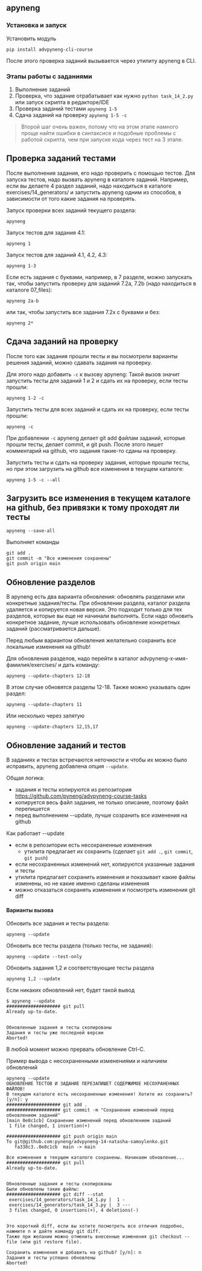## apyneng

### Установка и запуск

Установить модуль

```
pip install advpyneng-cli-course
```

После этого проверка заданий вызывается через утилиту apyneng в CLI.

### Этапы работы с заданиями

1. Выполнение заданий
2. Проверка, что задание отрабатывает как нужно ``python task_14_2.py`` или запуск скрипта в редакторе/IDE
3. Проверка заданий тестами ``apyneng 1-5``
4. Сдача заданий на проверку ``apyneng 1-5 -c`` 


> Второй шаг очень важен, потому что на этом этапе намного проще найти ошибки в синтаксисе
> и подобные проблемы с работой скрипта, чем при запуске кода через тест на 3 этапе.

## Проверка заданий тестами

После выполнения задания, его надо проверить с помощью тестов.
Для запуска тестов, надо вызвать apyneng в каталоге заданий.
Например, если вы делаете 4 раздел заданий, надо находиться в каталоге exercises/14_generators/
и запустить apyneng одним из способов, в зависимости от того какие задания на проверять.


Запуск проверки всех заданий текущего раздела:

```
apyneng
```

Запуск тестов для задания 4.1:

```
apyneng 1
```

Запуск тестов для заданий 4.1, 4.2, 4.3:

```
apyneng 1-3
```

Если есть задания с буквами, например, в 7 разделе, можно запускать так,
 чтобы запустить проверку для заданий 7.2a, 7.2b (надо находиться в каталоге 07_files):

```
apyneng 2a-b
```

или так, чтобы запустить все задания 7.2x с буквами и без:

```
apyneng 2*
```


## Сдача заданий на проверку

После того как задания прошли тесты и вы посмотрели варианты решения заданий,
можно сдавать задания на проверку.

Для этого надо добавить ``-c`` к вызову apyneng:
Такой вызов значит запустить тесты для заданий 1 и 2 и сдать их на проверку, если тесты прошли:

```
apyneng 1-2 -c
```

Запустить тесты для всех заданий и сдать их на проверку, если тесты прошли:

```
apyneng -c
```

При добавлении ``-c`` apyneng делает git add файлам заданий, которые прошли тесты, делает commit,
и git push. После этого пишет комментарий на github, что задания такие-то сданы на проверку.
 
Запустить тесты и сдать на проверку задания,
которые прошли тесты, но при этом загрузить на github все изменения
в текущем каталоге:

```
apyneng 1-5 -c --all
```

## Загрузить все изменения в текущем каталоге на github, без привязки к тому проходят ли тесты

```
apyneng --save-all
```

Выполняет команды
```
git add .
git commit -m "Все изменения сохранены"
git push origin main
```

## Обновление разделов

В apyneng есть два варианта обновления: обновлять разделами или конкретные
задания/тесты.  При обновлении раздела, каталог раздела удаляется и копируется
новая версия. Это подходит только для тех разделов, которые вы еще не начинали
выполнять. Если надо обновить конкретное задание, лучше использовать обновление
конкретных заданий (рассматривается дальше).

Перед любым вариантом обновления желательно сохранить все локальные изменения
на github!

Для обновления разделов, надо перейти в каталог advpyneng-x-имя-фамилия/exercises/
и дать команду:

```
apyneng --update-chapters 12-18
```

В этом случае обновятся разделы 12-18. Также можно указывать один раздел:

```
apyneng --update-chapters 11
```

Или несколько через запятую

```
apyneng --update-chapters 12,15,17
```

## Обновление заданий и тестов

В заданиях и тестах встречаются неточности и чтобы их можно было исправить,
apyneng добавлена опция ``--update``.

Общая логика:

* задания и тесты копируются из репозитория https://github.com/pyneng/advpyneng-course-tasks
* копируется весь файл задания, не только описание, поэтому файл перепишется
* перед выполнением --update, лучше созранить все изменения на github

Как работает --update

* если в репозитории есть несохраненные изменения
  * утилита предлагает их сохранить (сделает ``git add .``, ``git commit``, ``git push``)
* если несохраненных изменений нет, копируются указанные задания и тесты
* утилита предлагает сохранить изменения и показывает какие файлы изменены, но не какие именно сделаны изменения
* можно отказаться сохранять изменения и посмотреть изменения git diff

#### Варианты вызова

Обновить все задания и тесты раздела:

```
apyneng --update
```

Обновить все тесты раздела (только тесты, не задания):

```
apyneng --update --test-only
```

Обновить задания 1,2 и соответствующие тесты раздела

```
apyneng 1,2 --update
```

Если никаких обновлений нет, будет такой вывод

```
$ apyneng --update
#################### git pull
Already up-to-date.


Обновленные задания и тесты скопированы
Задания и тесты уже последней версии
Aborted!
```

В любой момент можно прервать обновление Ctrl-C.

Пример вывода с несохраненными изменениями и наличием обновлений
```
apyneng --update
ОБНОВЛЕНИЕ ТЕСТОВ И ЗАДАНИЕ ПЕРЕЗАПИШЕТ СОДЕРЖИМОЕ НЕСОХРАНЕННЫХ ФАЙЛОВ!
В текущем каталоге есть несохраненные изменения! Хотите их сохранить? [y/n]: y
#################### git add .
#################### git commit -m "Сохранение изменений перед обновлением заданий"
[main 0e8c1cb] Сохранение изменений перед обновлением заданий
 1 file changed, 1 insertion(+)

#################### git push origin main
To git@github.com:pyneng/advpyneng-14-natasha-samoylenko.git
   fa338c3..0e8c1cb  main -> main

Все изменения в текущем каталоге сохранены. Начинаем обновление...
#################### git pull
Already up-to-date.


Обновленные задания и тесты скопированы
Были обновлены такие файлы:
#################### git diff --stat
 exercises/14_generators/task_14_1.py |  1 -
 exercises/14_generators/task_14_3.py |  3 ---
 3 files changed, 0 insertions(+), 4 deletions(-)


Это короткий diff, если вы хотите посмотреть все отличия подробно, нажмите n и дайте команду git diff.
Также при желании можно отменить внесенные изменения git checkout -- file (или git restore file).

Сохранить изменения и добавить на github? [y/n]: n
Задания и тесты успешно обновлены
Aborted!
```
